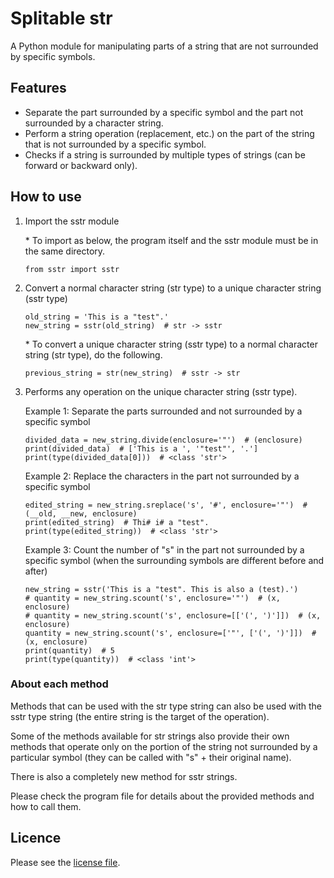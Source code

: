 # Splitable str
A Python module for manipulating parts of a string that are not surrounded by specific symbols.
## Features
* Separate the part surrounded by a specific symbol and the part not surrounded by a character string.
* Perform a string operation (replacement, etc.) on the part of the string that is not surrounded by a specific symbol.
* Checks if a string is surrounded by multiple types of strings (can be forward or backward only).
## How to use
1. Import the sstr module
   
   \* To import as below, the program itself and the sstr module must be in the same directory.
   ```
   from sstr import sstr
   ```
2. Convert a normal character string (str type) to a unique character string (sstr type)
   
   ```
   old_string = 'This is a "test".'
   new_string = sstr(old_string)  # str -> sstr
   ```
   \* To convert a unique character string (sstr type) to a normal character string (str type), do the following.
   ```
   previous_string = str(new_string)  # sstr -> str
   ```
3. Performs any operation on the unique character string (sstr type).
   
   Example 1: Separate the parts surrounded and not surrounded by a specific symbol
   ```
   divided_data = new_string.divide(enclosure='"')  # (enclosure)
   print(divided_data)  # ['This is a ', '"test"', '.']
   print(type(divided_data[0]))  # <class 'str'>
   ```
   Example 2: Replace the characters in the part not surrounded by a specific symbol
   ```
   edited_string = new_string.sreplace('s', '#', enclosure='"')  # (__old, __new, enclosure)
   print(edited_string)  # Thi# i# a "test".
   print(type(edited_string))  # <class 'str'>
   ```
   Example 3: Count the number of "s" in the part not surrounded by a specific symbol (when the surrounding symbols are different before and after)
   ```
   new_string = sstr('This is a "test". This is also a (test).')
   # quantity = new_string.scount('s', enclosure='"')  # (x, enclosure)
   # quantity = new_string.scount('s', enclosure=[['(', ')']])  # (x, enclosure)
   quantity = new_string.scount('s', enclosure=['"', ['(', ')']])  # (x, enclosure)
   print(quantity)  # 5
   print(type(quantity))  # <class 'int'>
   ```
### About each method
Methods that can be used with the str type string can also be used with the sstr type string (the entire string is the target of the operation).

Some of the methods available for str strings also provide their own methods that operate only on the portion of the string not surrounded by a particular symbol (they can be called with "s" + their original name).

There is also a completely new method for sstr strings.

Please check the program file for details about the provided methods and how to call them.
## Licence
Please see the [license file](LICENSE).
